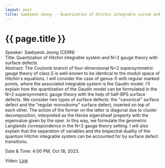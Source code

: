```yaml
---
layout: post
title: Saebyeok Jeong -- Quantization of Hitchin integrable system and N=2 gauge theory with surface defects
---
```


{{ page.title }}
================

Speaker: Saebyeok Jeong (CERN)  
Title: Quantization of Hitchin integrable system and N=2 gauge theory with surface defects  
Abstract: The Coulomb branch of four-dimensional N=2 supersymmetric gauge theory of class S is well-known to be identical to the moduli space of Hitchin's equations. I will consider the case of genus-0 with regular marked points, where the associated integrable system is the Gaudin model. I'll explain how the quantization of the Gaudin model can be formulated in the N=2 supersymmetric gauge theory with the help of half-BPS surface defects. We consider two types of surface defects: the "canonical" surface defect and the "regular monodromy" surface defect, inserted on top of each other. The action of the former on the latter is diagonal due to cluster decomposition, interpreted as the Hecke eigensheaf property with the eigenvalue given by the oper. In this way, we formulate the geometric Langlands correspondence in the N=2 gauge theory setting. I will also explain that the separation of variables and the bispectral duality of the quantum Hitchin integrable system can be accounted for by surface defect transitions.   


Date & Time: 4:00 PM, Oct 18, 2023.  

Video: [Link]( )  